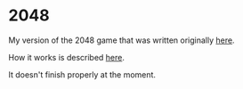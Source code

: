 # 2048

My version of the 2048 game that was written originally
[here](https://gabrielecirulli.github.io/2048/).

How it works is described [here](<https://en.wikipedia.org/wiki/2048_(video_game)>).

It doesn't finish properly at the moment.
